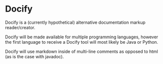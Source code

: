 # Docify

Docify is a (currently hypothetical) alternative documentation markup reader/creator.

Docify will be made available for multiple programming languages, however the first
language to receive a Docify tool will most likely be Java or Python.

Docify will use markdown inside of multi-line comments as opposed to html (as is the
case with javadoc).